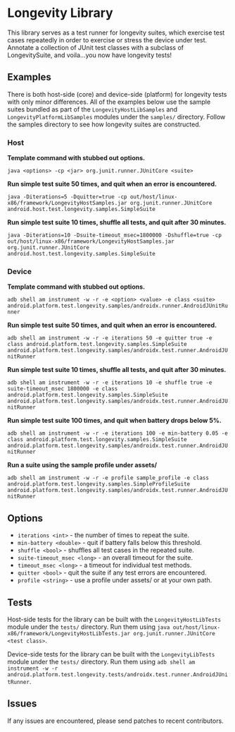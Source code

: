 # Longevity Library

This library serves as a test runner for longevity suites, which exercise test cases repeatedly in
order to exercise or stress the device under test. Annotate a collection of JUnit test classes with
a subclass of LongevitySuite, and voila...you now have longevity tests!

## Examples

There is both host-side (core) and device-side (platform) for longevity tests with only
minor differences. All of the examples below use the sample suites bundled as part of the
`LongevityHostLibSamples` and `LongevityPlatformLibSamples` modules under the `samples/` directory.
Follow the samples directory to see how longevity suites are constructed.

### Host

**Template command with stubbed out options.**

`java <options> -cp <jar> org.junit.runner.JUnitCore <suite>`

**Run simple test suite 50 times, and quit when an error is encountered.**

`java -Diterations=5 -Dquitter=true -cp out/host/linux-x86/framework/LongevityHostSamples.jar
org.junit.runner.JUnitCore android.host.test.longevity.samples.SimpleSuite`

**Run simple test suite 10 times, shuffle all tests, and quit after 30 minutes.**

`java -Diterations=10 -Dsuite-timeout_msec=1800000 -Dshuffle=true -cp
out/host/linux-x86/framework/LongevityHostSamples.jar
org.junit.runner.JUnitCore android.host.test.longevity.samples.SimpleSuite`

### Device

**Template command with stubbed out options.**

`adb shell am instrument -w -r -e <option> <value> -e class <suite>
android.platform.test.longevity.samples/androidx.runner.AndroidJUnitRunner`

**Run simple test suite 50 times, and quit when an error is encountered.**

`adb shell am instrument -w -r -e iterations 50 -e quitter true
-e class android.platform.test.longevity.samples.SimpleSuite
android.platform.test.longevity.samples/androidx.test.runner.AndroidJUnitRunner`

**Run simple test suite 10 times, shuffle all tests, and quit after 30 minutes.**

`adb shell am instrument -w -r -e iterations 10 -e shuffle true -e suite-timeout_msec 1800000
-e class android.platform.test.longevity.samples.SimpleSuite
android.platform.test.longevity.samples/androidx.test.runner.AndroidJUnitRunner`

**Run simple test suite 100 times, and quit when battery drops below 5%.**

`adb shell am instrument -w -r -e iterations 100 -e min-battery 0.05
-e class android.platform.test.longevity.samples.SimpleSuite
android.platform.test.longevity.samples/androidx.test.runner.AndroidJUnitRunner`

**Run a suite using the sample profile under assets/**

`adb shell am instrument -w -r -e profile sample_profile
-e class android.platform.test.longevity.samples.SimpleProfileSuite
android.platform.test.longevity.samples/androidx.test.runner.AndroidJUnitRunner`

## Options

*   `iterations <int>` - the number of times to repeat the suite.
*   `min-battery <double>` - quit if battery falls below this threshold.
*   `shuffle <bool>` - shuffles all test cases in the repeated suite.
*   `suite-timeout_msec <long>` - an overall timeout for the suite.
*   `timeout_msec <long>` - a timeout for individual test methods.
*   `quitter <bool>` - quit the suite if any test errors are encountered.
*   `profile <string>` - use a profile under assets/ or at your own path.

## Tests

Host-side tests for the library can be built with the `LongevityHostLibTests` module under the
`tests/` directory. Run them using `java out/host/linux-x86/framework/LongevityHostLibTests.jar
org.junit.runner.JUnitCore <test class>`.

Device-side tests for the library can be built with the `LongevityLibTests` module under the
`tests/` directory. Run them using `adb shell am instrument -w -r
android.platform.test.longevity.tests/androidx.test.runner.AndroidJUnitRunner`.

## Issues

If any issues are encountered, please send patches to recent contributors.
